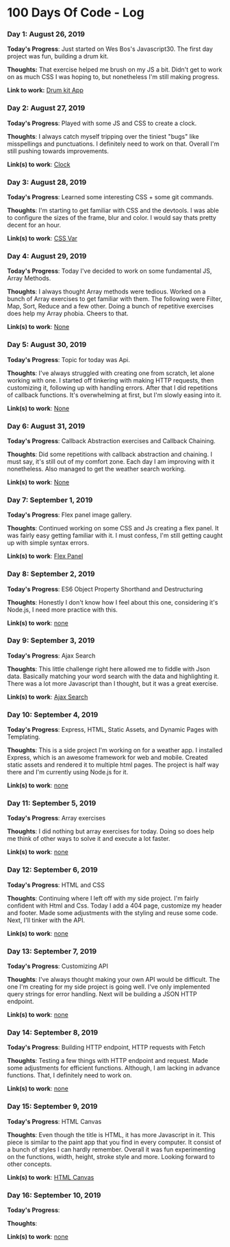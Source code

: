 # 100 Days Of Code - Log

### Day 1: August 26, 2019

**Today's Progress**: Just started on Wes Bos's Javascript30. The first day project was fun, building a drum kit.

**Thoughts:** That exercise helped me brush on my JS a bit. Didn't get to work on as much CSS I was hoping to, but nonetheless I'm still making progress.

**Link to work:** [Drum kit App](https://confident-knuth-3f7e24.netlify.com)

### Day 2: August 27, 2019

**Today's Progress**: Played with some JS and CSS to create a clock.

**Thoughts**: I always catch myself tripping over the tiniest "bugs" like misspellings and punctuations. I definitely need to work on that. Overall I'm still pushing towards improvements.

**Link(s) to work**: [Clock](https://suspicious-varahamihira-9ee2ad.netlify.com)

### Day 3: August 28, 2019

**Today's Progress**: Learned some interesting CSS + some git commands.

**Thoughts**: I'm starting to get familiar with CSS and the devtools. I was able to configure the sizes of the frame, blur and color. I would say thats pretty decent for an hour.

**Link(s) to work**: [CSS Var](https://dazzling-swartz-afa85f.netlify.com)

### Day 4: August 29, 2019

**Today's Progress**: Today I've decided to work on some fundamental JS, Array Methods.

**Thoughts**: I always thought Array methods were tedious. Worked on a bunch of Array exercises to get familiar with them. The following were Filter, Map, Sort, Reduce and a few other. Doing a bunch of repetitive exercises does help my Array phobia. Cheers to that.

**Link(s) to work**: [None]()

### Day 5: August 30, 2019

**Today's Progress**: Topic for today was Api.

**Thoughts**: I've always struggled with creating one from scratch, let alone working with one. I started off tinkering with making HTTP requests, then customizing it, following up with handling errors. After that I did repetitions of callback functions. It's overwhelming at first, but I'm slowly easing into it.

**Link(s) to work**: [None]()

### Day 6: August 31, 2019

**Today's Progress**: Callback Abstraction exercises and Callback Chaining.

**Thoughts**: Did some repetitions with callback abstraction and chaining. I must say, it's still out of my comfort zone. Each day I am improving with it nonetheless. Also managed to get the weather search working.

**Link(s) to work**: [None]()

### Day 7: September 1, 2019

**Today's Progress**: Flex panel image gallery.

**Thoughts**: Continued working on some CSS and Js creating a flex panel. It was fairly easy getting familiar with it. I must confess, I'm still getting caught up with simple syntax errors.

**Link(s) to work**: [Flex Panel](https://agitated-visvesvaraya-18c196.netlify.com)

### Day 8: September 2, 2019

**Today's Progress**: ES6 Object Property Shorthand and Destructuring

**Thoughts**: Honestly I don't know how I feel about this one, considering it's Node.js, I need more practice with this.

**Link(s) to work**: [none]()

### Day 9: September 3, 2019

**Today's Progress**: Ajax Search

**Thoughts**: This little challenge right here allowed me to fiddle with Json data. Basically matching your word search with the data and highlighting it. There was a lot more Javascript than I thought, but it was a great exercise.

**Link(s) to work**: [Ajax Search](https://blissful-khorana-ae5b31.netlify.com)

### Day 10: September 4, 2019

**Today's Progress**: Express, HTML, Static Assets, and Dynamic Pages with Templating.

**Thoughts**: This is a side project I'm working on for a weather app. I installed Express, which is an awesome framework for web and mobile. Created static assets and rendered it to multiple html pages. The project is half way there and I'm currently using Node.js for it.

**Link(s) to work**: [none]()

### Day 11: September 5, 2019

**Today's Progress**: Array exercises

**Thoughts**: I did nothing but array exercises for today. Doing so does help me think of other ways to solve it and execute a lot faster.

**Link(s) to work**: [none]()

### Day 12: September 6, 2019

**Today's Progress**: HTML and CSS

**Thoughts**: Continuing where I left off with my side project. I'm fairly confident with Html and Css. Today I add a 404 page, customize my header and footer. Made some adjustments with the styling and reuse some code. Next, I'll tinker with the API.

**Link(s) to work**: [none]()

### Day 13: September 7, 2019

**Today's Progress**: Customizing API

**Thoughts**: I've always thought making your own API would be difficult. The one I'm creating for my side project is going well. I've only implemented query strings for error handling. Next will be building a JSON HTTP endpoint.

**Link(s) to work**: [none]()

### Day 14: September 8, 2019

**Today's Progress**: Building HTTP endpoint, HTTP requests with Fetch

**Thoughts**: Testing a few things with HTTP endpoint and request. Made some adjustments for efficient functions. Although, I am lacking in advance functions. That, I definitely need to work on.

**Link(s) to work**: [none]()

### Day 15: September 9, 2019

**Today's Progress**: HTML Canvas

**Thoughts**: Even though the title is HTML, it has more Javascript in it. This piece is similar to the paint app that you find in every computer. It consist of a bunch of styles I can hardly remember. Overall it was fun experimenting on the functions, width, height, stroke style and more. Looking forward to other concepts.

**Link(s) to work**: [HTML Canvas](https://priceless-neumann-959862.netlify.com)

### Day 16: September 10, 2019

**Today's Progress**:

**Thoughts**:

**Link(s) to work**: [none]()
